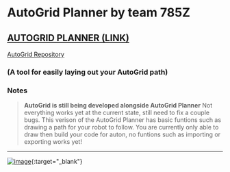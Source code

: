 # AutoGrid Planner by team **785Z**
## [AUTOGRID PLANNER (LINK)](https://parkerrasys.github.io/AutoGrid-Planner/)
[AutoGrid Repository](https://github.com/parkerrasys/AutoGrid/) 
### (A tool for easily laying out your AutoGrid path)

### Notes

>**AutoGrid is still being developed alongside AutoGrid Planner**
> Not everything works yet at the current state, still need to fix a couple bugs.
> This verison of the AutoGrid Planner has basic funtions such as drawing a path for your robot to follow.
> You are currently only able to draw then build your code for auton, no funtions such as importing or exporting works yet!
** **
[![image](https://github.com/user-attachments/assets/dc9531b7-a99f-4ac5-b29b-13b0ae5269df)](https://parkerrasys.github.io/AutoGrid-Planner/){:target="_blank"}
